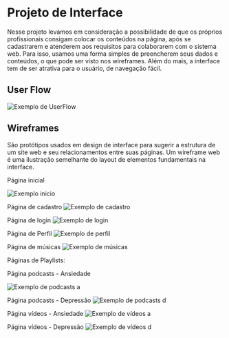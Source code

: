 
# Projeto de Interface

Nesse projeto levamos em consideração a possibilidade de que os próprios profissionais consigam colocar os conteúdos na página, após se cadastrarem e atenderem aos requisitos para colaborarem com o sistema web. Para isso, usamos uma forma simples de preencherem seus dados e conteúdos, o que pode ser visto nos wireframes. Além do mais, a interface tem de ser atrativa para o usuário, de navegação fácil.

## User Flow

![Exemplo de UserFlow](https://user-images.githubusercontent.com/89889483/135008788-1ec337a7-7be3-4f7b-b273-69de412a6f9a.png)


## Wireframes

São protótipos usados em design de interface para sugerir a estrutura de um site web e seu relacionamentos entre suas páginas. Um wireframe web é uma ilustração semelhante do layout de elementos fundamentais na interface.

Página inicial

![Exemplo inicio](https://user-images.githubusercontent.com/89880127/144353067-033f2d31-410a-4147-a812-e202b6d14d07.png)

Página de cadastro
![Exemplo de cadastro](https://user-images.githubusercontent.com/89889483/134837960-307b236d-7b75-45d2-bed7-3e594a96072a.png)

Página de login
![Exemplo de login](https://user-images.githubusercontent.com/90360461/134836375-5f40c45b-a424-43df-b9dd-315d8196ffe0.png)

Página de Perfil
![Exemplo de perfil](https://user-images.githubusercontent.com/89946889/136638664-4e84db3a-c916-4ec1-a15b-e93fcccf6903.PNG)

Página de músicas
![Exemplo de músicas](https://user-images.githubusercontent.com/89880127/144353150-1486659b-9d56-4a65-b16b-2bfe37a2ecbf.png)

Páginas de Playlists:

Página podcasts - Ansiedade

![Exemplo de podcasts a](https://user-images.githubusercontent.com/65237061/136591075-cbff082f-04f6-45ce-bf64-723cfafea573.png)

Página podcasts - Depressão
![Exemplo de podcasts d](https://user-images.githubusercontent.com/65237061/136591021-0b7b5de2-2d1b-4290-b52b-acaadb9d11d0.png)

Página vídeos - Ansiedade
![Exemplo de vídeos a](https://user-images.githubusercontent.com/65237061/136590725-0021ea55-5414-46d7-b6cf-919a3c658a88.png)

Página vídeos - Depressão
![Exemplo de vídeos d](https://user-images.githubusercontent.com/65237061/136590698-547bfb10-8e8d-4994-a7bc-374e122af948.png)



 
